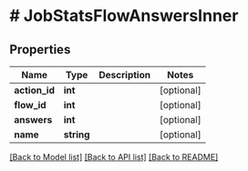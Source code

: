 # # JobStatsFlowAnswersInner

## Properties

Name | Type | Description | Notes
------------ | ------------- | ------------- | -------------
**action_id** | **int** |  | [optional]
**flow_id** | **int** |  | [optional]
**answers** | **int** |  | [optional]
**name** | **string** |  | [optional]

[[Back to Model list]](../../README.md#models) [[Back to API list]](../../README.md#endpoints) [[Back to README]](../../README.md)
